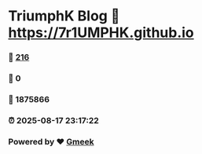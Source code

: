 # TriumphK Blog :link: https://7r1UMPHK.github.io 
### :page_facing_up: [216](https://7r1UMPHK.github.io/tag.html) 
### :speech_balloon: 0 
### :hibiscus: 1875866 
### :alarm_clock: 2025-08-17 23:17:22 
### Powered by :heart: [Gmeek](https://github.com/Meekdai/Gmeek)
